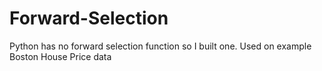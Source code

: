 # Forward-Selection
Python has no forward selection function so I built one.
Used on example Boston House Price data

